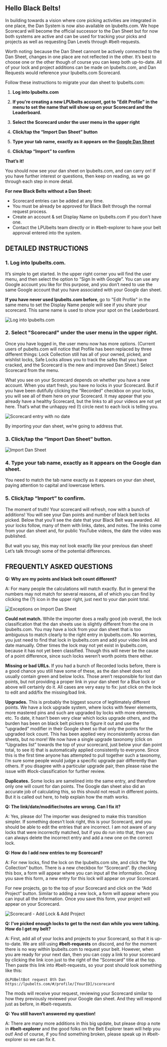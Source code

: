 ## Hello Black Belts!

In building towards a vision where core picking activities are integrated in one place, the Dan System is now also available on lpubelts.com. We hope Scorecard will become the official successor to the Dan Sheet but for now both systems are active and can be used for tracking your picks and projects as well as requesting Dan Levels through #belt-requests.

Worth noting: because the Dan Sheet cannont be actively connected to the Dan Sheet, changes in one place are not reflected in the other. It’s best to choose one or the other though of course you can keep both up-to-date. All of your lock and project additions can be made on lpubelts.com, and Dan Requests would reference your lpubelts.com Scorecard.

Follow these instructions to migrate your dan sheet to lpubelts.com:

1. **Log into lpubelts.com**

2. **If you're creating a new LPUbelts account, got to "Edit Profile"  in the menu to set the name that will show up on your Scorecard and the Leaderboard.**
3. **Select the Scorecard under the user menu in the upper right**
4. **Click/tap the “Import Dan Sheet” button**
5. **Type your tab name, exactly as it appears on the [Google Dan Sheet](https://docs.Google.com/spreadsheets/d/1gXQvnFi5usYNcFJKqxxBXYzMczNZ0ml_UVHYrX4D90o/edit?usp=sharing)**
6. **Click/tap “Import” to confirm**

**That’s it!**

You should now see your dan sheet on lpubelts.com, and can carry on! If you have further interest or questions, then keep on reading, as we go through each step in more detail.

**For new Black Belts without a Dan Sheet:**

- Scorecard entries can be added at any time.
- You must be already be approved for Black Belt through the normal request process.
- Create an account & set Display Name on lpubelts.com if you don't have one.
- Contact the LPUbelts team directly or in #belt-explorer to have your belt approval entered into the system.


## DETAILED INSTRUCTIONS

### 1. Log into lpubelts.com.

It’s simple to get started. In the upper right corner you will find the user menu, and then select the option to “Sign In with Google”. You can use any Google account you like for this purpose, and you don’t need to use the same Google account that you have associated with your Google dan sheet.

**If you have never used lpubelts.com before**, go to "Edit Profile" in the same menu to set the Display Name people will see if you share your scorecard. This same name is used to show your spot on the Leaderboard.

![Log into lpubelts.com](https://dev.lpubelts.com/images/sign-in-+-scorecard-link-s.png)

### 2. Select "Scorecard" under the user menu in the upper right.

Once you have logged in, the user menu now has more options. (Current users of pubelts.com will notice that Profile has been replaced by three different things: Lock Collection still has all of your owned, picked, and wishlist locks, Safe Locks allows you to track the safes that you have cracked, and the Scorecard is the new and improved Dan Sheet.) Select Scorecard from the menu.

What you see on your Scorecard depends on whether you have a new account. When you start fresh, you have no locks in your Scorecard. But if you have been dutifully clicking the “Recorded” checkbox on your locks, you will see all of them here on your Scorecard. It may appear that you already have a healthy Scorecard, but the links to all your videos are not yet here. That’s what the unhappy red (!) circle next to each lock is telling you.

![Scorecard entry with no date](https://dev.lpubelts.com/images/no-date-s.png)

By importing your dan sheet, we’re going to address that.

### 3. Click/tap the “Import Dan Sheet” button.

![Import Dan Sheet](https://dev.lpubelts.com/images/import-dan-+-import-form-s.png)

### 4. Type your tab name, exactly as it appears on the Google dan sheet.

   You need to match the tab name exactly as it appears on your dan sheet, paying attention to capital and lowercase letters.

### 5. Click/tap “Import” to confirm.

   The moment of truth! Your scorecard will refresh, now with a bunch of additions! You will see your Dan points and number of black belt locks picked. Below that you’ll see the date that your Black Belt was awarded. All your locks follow, many of them with links, dates, and notes. The links come from your dan sheet and, for public YouTube videos, the date the video was published.

But wait you say, this may not look exactly like your previous dan sheet! Let’s talk through some of the potential differences.

## FREQUENTLY ASKED QUESTIONS

**Q: Why are my points and black belt count different?**

A: For many people the calculations will match exactly. But in general the numbers may not match for several reasons, all of which you can find by clicking the (?) icon in the upper right, just next to your dan point total.

![Exceptions on Import Dan Sheet](https://dev.lpubelts.com/images/exceptions-s.png)

**Could not match.** While the importer does a really good job overall, the lock classification that the dan sheets use is slightly different from the one in lpubelts.com. You may have a lock from your dan sheet that is too ambiguous to match clearly to the right entry in lpubelts.com. No worries, you just need to find that lock in lpubelts.com and add your video link and date manually. Other times the lock may not yet exist in lpubelts.com, because it has not yet been classified. Though this will never be the cause of a point difference, since such locks weren’t worth points there either.

**Missing or bad URLs.** If you had a bunch of Recorded locks before, there is a good chance you still have some of these, as the dan sheet does not usually contain green and below locks. Those aren’t responsible for lost dan points, but not providing a proper link in your dan sheet for a Blue lock or above will certainly do it. All cases are very easy to fix: just click on the lock to edit and add/fix the missing/bad link.

**Upgrades.** This is probably the biggest source of legitimately different points. We have a lock upgrade system, where locks with fewer elements, more mastered pins and such are upgraded by locks with more elements, etc. To date, it hasn’t been very clear which locks upgrade others, and the burden has been on black belt pickers to figure it out and use the “upgraded” modifier in their Google sheet so that only the points for the upgraded lock count. This has been applied very inconsistently across dan sheets, but no more! We now have a single upgrade taxonomy (click on “Upgrades list” towards the top of your scorecard, just below your dan point total, to see it) that is automatically applied consistently to everyone. Since this is the first time anyone has attempted to pull together such a taxonomy, I’m sure some people would judge a specific upgrade pair differently than others. If you disagree with a particular upgrade pair, then please raise the issue with #lock-classification for further review.

**Duplicates.** Some locks are samelined into the same entry, and therefore only one will count for dan points. The Google dan sheet also did an accurate job of calculating this, so this should not result in different points. But it is called out here, to help explain how the math works.

**Q: The link/date/modifier/notes are wrong. Can I fix it?**

A: Yes, please do! The importer was designed to make this transition simpler. If something doesn’t look right, this is your Scorecard, and you should be able to edit the entries that are incorrect. I am not aware of any locks that were incorrectly matched, but if you do run into that, then you can always delete the incorrect entry and add a new one on the correct lock.

**Q: How do I add new entries to my Scorecard?**

A: For new locks, find the lock on the lpubelts.com site, and click the “My Collection” button. There is a new checkbox for “Scorecard”. By checking this box, a form will appear where you can input all the information. Once you save this form, a new entry for this lock will appear on your Scorecard.

For new projects, go to the top of your Scorecard and click on the “Add Project” button. Similar to adding a new lock, a form will appear where you can input all the information. Once you save this form, your project will appear on your Scorecard.

![Scorecard - Add Lock & Add Project](https://dev.lpubelts.com/images/collection-+-add-project-s.png)

**Q: I’ve picked enough locks to get to the next dan while you were talking. How do I get my belt?**

A: First, add all of your locks and projects to your Scorecard, so that it is up-to-date. We are still using **#belt-requests** on discord, and for the moment there is no way within lpubelts.com to request your belt. However, when you are ready for your next dan, then you can copy a link to your scorecard by clicking the link icon just to the right of the “Scorecard” title at the top. Then paste this link into #belt-requests, so your post should look something like this:

`@LPUBeltBot request 8th Dan https://lpubelts.com/#/profile/[YourID]/scorecard`

The mods will receive your request, reviewing your Scorecard similar to how they previously reviewed your Google dan sheet. And they will respond just as before, in #belt-requests.

**Q: You still haven’t answered my question!**

A: There are many more additions in this big update, but please drop a note in **#belt-explorer** and the good folks on the Belt Explorer team will help you out! And of course, if you find something broken, please speak up in #belt-explorer so we can fix it.
